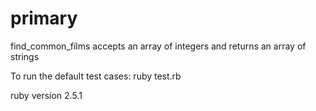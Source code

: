 # primary

find_common_films accepts an array of integers and returns an array of strings

To run the default test cases: ruby test.rb 

ruby version 2.5.1